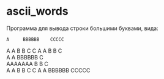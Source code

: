 # ascii_words

Программа для вывода строки большими буквами, вида:





    A     BBBBBB    CCCCC  
   A A    B     B  C     C 
  A   A   B     B  C       
 A     A  BBBBBB   C       
 AAAAAAA  B     B  C       
 A     A  B     B  C     C 
 A     A  BBBBBB    CCCCC 
